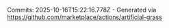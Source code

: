 Commits: 2025-10-16T15:22:16.778Z - Generated via https://github.com/marketplace/actions/artificial-grass
<br>
